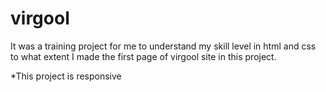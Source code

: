 # virgool
It was a training project for me to understand my skill level in html and css to what extent I made the first page of virgool site in this project.

*This project is responsive
